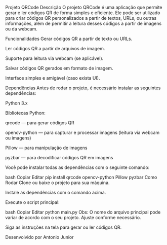 Projeto QRCode
Descrição
O projeto QRCode é uma aplicação que permite gerar e ler códigos QR de forma simples e eficiente. Ele pode ser utilizado para criar códigos QR personalizados a partir de textos, URLs, ou outras informações, além de permitir a leitura desses códigos a partir de imagens ou da webcam.

Funcionalidades
Gerar códigos QR a partir de texto ou URLs.

Ler códigos QR a partir de arquivos de imagem.

Suporte para leitura via webcam (se aplicável).

Salvar códigos QR gerados em formato de imagem.

Interface simples e amigável (caso exista UI).

Dependências
Antes de rodar o projeto, é necessário instalar as seguintes dependências:

Python 3.x

Bibliotecas Python:

qrcode — para gerar códigos QR

opencv-python — para capturar e processar imagens (leitura via webcam ou imagens)

Pillow — para manipulação de imagens

pyzbar — para decodificar códigos QR em imagens

Você pode instalar todas as dependências com o seguinte comando:

bash
Copiar
Editar
pip install qrcode opencv-python Pillow pyzbar
Como Rodar
Clone ou baixe o projeto para sua máquina.

Instale as dependências com o comando acima.

Execute o script principal:

bash
Copiar
Editar
python main.py
Obs: O nome do arquivo principal pode variar de acordo com o seu projeto. Ajuste conforme necessário.

Siga as instruções na tela para gerar ou ler códigos QR.

Desenvolvido por
Antonio Junior


